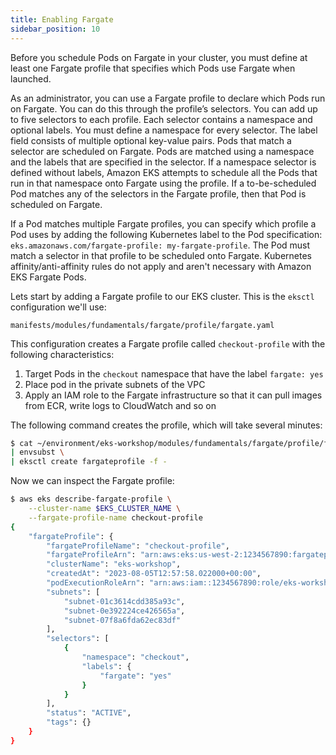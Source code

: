 ```yaml
---
title: Enabling Fargate
sidebar_position: 10
---
```


Before you schedule Pods on Fargate in your cluster, you must define at least one Fargate profile that specifies which Pods use Fargate when launched.

As an administrator, you can use a Fargate profile to declare which Pods run on Fargate. You can do this through the profile’s selectors. You can add up to five selectors to each profile. Each selector contains a namespace and optional labels. You must define a namespace for every selector. The label field consists of multiple optional key-value pairs. Pods that match a selector are scheduled on Fargate. Pods are matched using a namespace and the labels that are specified in the selector. If a namespace selector is defined without labels, Amazon EKS attempts to schedule all the Pods that run in that namespace onto Fargate using the profile. If a to-be-scheduled Pod matches any of the selectors in the Fargate profile, then that Pod is scheduled on Fargate.

If a Pod matches multiple Fargate profiles, you can specify which profile a Pod uses by adding the following Kubernetes label to the Pod specification: `eks.amazonaws.com/fargate-profile: my-fargate-profile`. The Pod must match a selector in that profile to be scheduled onto Fargate. Kubernetes affinity/anti-affinity rules do not apply and aren't necessary with Amazon EKS Fargate Pods.

Lets start by adding a Fargate profile to our EKS cluster. This is the `eksctl` configuration we'll use:

```file
manifests/modules/fundamentals/fargate/profile/fargate.yaml
```

This configuration creates a Fargate profile called `checkout-profile` with the following characteristics:

1. Target Pods in the `checkout` namespace that have the label `fargate: yes`
2. Place pod in the private subnets of the VPC
3. Apply an IAM role to the Fargate infrastructure so that it can pull images from ECR, write logs to CloudWatch and so on

The following command creates the profile, which will take several minutes:

```bash timeout=600
$ cat ~/environment/eks-workshop/modules/fundamentals/fargate/profile/fargate.yaml \
| envsubst \
| eksctl create fargateprofile -f -
```

Now we can inspect the Fargate profile:

```bash wait=60
$ aws eks describe-fargate-profile \
    --cluster-name $EKS_CLUSTER_NAME \
    --fargate-profile-name checkout-profile
{
    "fargateProfile": {
        "fargateProfileName": "checkout-profile",
        "fargateProfileArn": "arn:aws:eks:us-west-2:1234567890:fargateprofile/eks-workshop/checkout-profile/92c4e2e3-50cd-773c-1c32-52e4d44cd0ca",
        "clusterName": "eks-workshop",
        "createdAt": "2023-08-05T12:57:58.022000+00:00",
        "podExecutionRoleArn": "arn:aws:iam::1234567890:role/eks-workshop-fargate",
        "subnets": [
            "subnet-01c3614cdd385a93c",
            "subnet-0e392224ce426565a",
            "subnet-07f8a6fda62ec83df"
        ],
        "selectors": [
            {
                "namespace": "checkout",
                "labels": {
                    "fargate": "yes"
                }
            }
        ],
        "status": "ACTIVE",
        "tags": {}
    }
}
```
